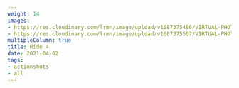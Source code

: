 ```yaml
---
weight: 14
images:
- https://res.cloudinary.com/lrmn/image/upload/v1687375486/VIRTUAL-PHOTOGRAPHY/ride4/33_d64mqa.png
- https://res.cloudinary.com/lrmn/image/upload/v1687375507/VIRTUAL-PHOTOGRAPHY/ride4/18_jhmxsc.png
multipleColumn: true
title: Ride 4
date: 2021-04-02
tags:
- actionshots
- all
---
```

